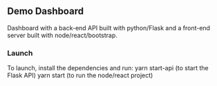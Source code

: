 ## Demo Dashboard

Dashboard with a back-end API built with python/Flask and a front-end server built with node/react/bootstrap.

### Launch

To launch, install the dependencies and run:
yarn start-api (to start the Flask API)
yarn start (to run the node/react project)
